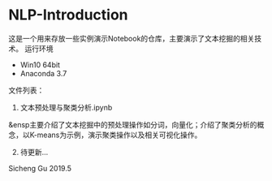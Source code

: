 # NLP-Introduction
这是一个用来存放一些实例演示Notebook的仓库，主要演示了文本挖掘的相关技术。
运行环境
+ Win10 64bit
+ Anaconda 3.7

文件列表：
1. 文本预处理与聚类分析.ipynb

&ensp主要介绍了文本挖掘中的预处理操作如分词，向量化；介绍了聚类分析的概念，以K-means为示例，演示聚类操作以及相关可视化操作。

2. 待更新...


Sicheng Gu
2019.5
